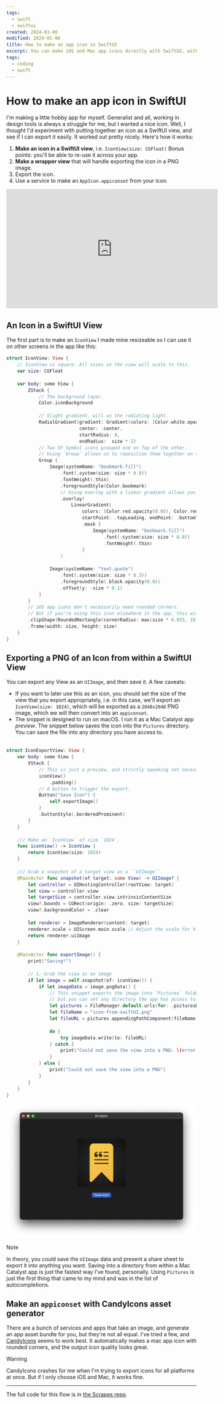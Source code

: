 ```yaml
---
tags:
  - swift
  - swiftui
created: 2024-01-06
modified: 2024-01-06
title: How to make an app icon in SwiftUI
excerpt: You can make iOS and Mac app icons directly with SwiftUI, without any design tools like Figma!
tags:
  - coding
  - swift
---
```

# How to make an app icon in SwiftUI

I'm making a little hobby app for myself. Generalist and all, working in design tools is always a struggle for me, but I wanted a nice icon. Well, I thought I'd experiment with putting together an icon as a SwiftUI view, and see if I can export it easily. It worked out pretty nicely. Here's how it works:

1. **Make an icon in a SwiftUI view**, i.e. `IconView(size: CGFloat)` Bonus points: you'll be able to re-use it across your app.
2. **Make a wrapper view** that will handle exporting the icon in a PNG image.
3. Export the icon.
4. Use a service to make an `AppIcon.appiconset` from your icon.

<iframe width="560" height="315" style={{margin: '0 auto'}} src="https://www.youtube-nocookie.com/embed/QbYwE9_gjp0?si=9C1xqVfweMRXdVoL" title="YouTube video player" frameBorder="0" allow="accelerometer; autoplay; clipboard-write; encrypted-media; gyroscope; picture-in-picture; web-share" allowFullScreen></iframe>

## An Icon in a SwiftUI View

The first part is to make an `IconView` I made mine resizeable so I can use it on other screens in the app like this:

```swift
struct IconView: View {
    // IconView is square. All sizes in the view will scale to this.
    var size: CGFloat

    var body: some View {
        ZStack {
            // The background layer.
            Color.iconBackground
           
            // Slight gradient, will us the radiating light.
            RadialGradient(gradient: Gradient(colors: [Color.white.opacity(0.175), Color.iconBackground]),
                           center: .center,
                           startRadius: 0,
                           endRadius:  size * 2)
            // Two SF Symbol icons grouped one on fop of the other.
            // Using `Group` allows us to reposition them together on the background if needed.
            Group {
                Image(systemName: "bookmark.fill")
                    .font(.system(size: size * 0.8))
                    .fontWeight(.thin)
                    .foregroundStyle(Color.bookmark)
                    // Using overlay with a linear gradient allows you to gradient-fill the icon, using the `mask()` modifier
                    .overlay(
                        LinearGradient(
                            colors: [Color.red.opacity(0.05), Color.red.opacity(0.3)],
                            startPoint: .topLeading, endPoint: .bottomTrailing )
                            .mask {
                                Image(systemName: "bookmark.fill")
                                    .font(.system(size: size * 0.8))
                                    .fontWeight(.thin)
                            }
                    )

                Image(systemName: "text.quote")
                    .font(.system(size: size * 0.3))
                    .foregroundStyle(.black.opacity(0.8))
                    .offset(y: -size * 0.1)
            }
        }
        // iOS app icons don't necessarily need rounded corners.
        // But if you're using this icon elsewhere in the app, this will look nice enough.
        .clipShape(RoundedRectangle(cornerRadius: max(size * 0.025, 10), style: .circular))
        .frame(width: size, height: size)
    }
}
```

## Exporting a PNG of an Icon from within a SwiftUI View

You can export any View as an `UIImage`, and then save it. A few caveats:
- If you want to later use this as an icon, you should set the size of the view that you export appropriately, i.e. in this case, we'll export an `IconView(size: 1024)`, which will be exported as a `2048x2048` PNG image, which we will then convert into an `appiconset`.
- The snippet is designed to run on macOS. I run it as a Mac Catalyst app _preview_. The snippet below saves the icon into the `Pictures` directory. You can save the file into any directory you have access to.

```swift

struct IconExportView: View {
    var body: some View {
        VStack {
            // This is just a preview, and strictly speaking not necessary.
            iconView()
                .padding()
            // A button to trigger the export.
            Button("Save Icon") {
                self.exportImage()
            }
            .buttonStyle(.borderedProminent)
        }
    }

    /// Make an `IconView` of size `1024`.
    func iconView() -> IconView {
        return IconView(size: 1024)
    }

    /// Grab a snapshot of a target view as a ``UIImage``.
    @MainActor func snapshot(of target: some View) -> UIImage? {
        let controller = UIHostingController(rootView: target)
        let view = controller.view
        let targetSize = controller.view.intrinsicContentSize
        view?.bounds = CGRect(origin: .zero, size: targetSize)
        view?.backgroundColor = .clear

        let renderer = ImageRenderer(content: target)
        renderer.scale = UIScreen.main.scale // Adjust the scale for higher resolution
        return renderer.uiImage
    }

    @MainActor func exportImage() {
        print("Saving!")

        // 1. Grab the view as an image
        if let image = self.snapshot(of: iconView()) {
            if let imageData = image.pngData() {
                // This snippet exports the image into `Pictures` folder,
                // but you can set any directory the app has access to.
                let pictures = FileManager.default.urls(for: .picturesDirectory, in: .userDomainMask).first!
                let fileName = "icon-from-swiftUI.png"
                let fileURL = pictures.appendingPathComponent(fileName)

                do {
                    try imageData.write(to: fileURL)
                } catch {
                    print("Could not save the view into a PNG: \(error.localizedDescription)")
                }
            } else {
                print("Could not save the view into a PNG")
            }
        }
    }
}
```

![`IconExportView` as a Mac Catalyst app preview](app-icons-in-swiftui/app-icons-in-swiftui-export.png)
> [!note]
> In theory, you could save the `UIImage` data and present a share sheet to export it into anything you want. Saving into a directory from within a Mac Catalyst app is just the fastest way I've found, personally. Using `Pictures` is just the first thing that came to my mind and was in the list of autocompletions.


## Make an `appiconset` with CandyIcons asset generator

There are a bunch of services and apps that take an image, and generate an app asset bundle for you, but they're not all equal. I've tried a few, and [CandyIcons](https://www.candyicons.com/free-tools/app-icon-assets-generator) seems to work best.  It automatically makes a mac app icon with rounded corners, and the output icon quality looks great.

> [!warning]
> CandyIcons crashes for me when I'm trying to export icons for all platforms at once. But if I only choose iOS and Mac, it works fine.

---

The full code for this flow is in [the Scrapes repo](https://github.com/natikgadzhi/Scrapes).
